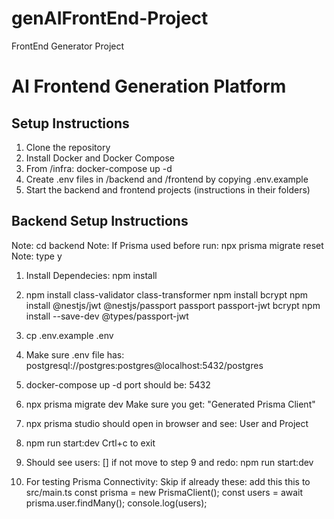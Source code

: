 # genAIFrontEnd-Project

FrontEnd Generator Project


# AI Frontend Generation Platform

## Setup Instructions

1. Clone the repository
2. Install Docker and Docker Compose
3. From /infra:
   docker-compose up -d
4. Create .env files in /backend and /frontend by copying .env.example
5. Start the backend and frontend projects (instructions in their folders)


## Backend Setup Instructions
Note: cd backend
Note: If Prisma used before run: npx prisma migrate reset 
Note: type y
1. Install Dependecies: npm install
2. npm install class-validator class-transformer
   npm install bcrypt
   npm install @nestjs/jwt @nestjs/passport passport passport-jwt bcrypt
   npm install --save-dev @types/passport-jwt

3. cp .env.example .env
4. Make sure .env file has: postgresql://postgres:postgres@localhost:5432/postgres
5. docker-compose up -d 
   port should be: 5432
6. npx prisma migrate dev
   Make sure you get: "Generated Prisma Client"
7. npx prisma studio
   should open in browser and see: User and Project
8. npm run start:dev
   Crtl+c to exit
9. Should see users: [] if not move to step 9 and redo: npm run start:dev
10. For testing Prisma Connectivity:
   Skip if already these: add this this to src/main.ts
      const prisma = new PrismaClient();
      const users = await prisma.user.findMany();
      console.log(users);
